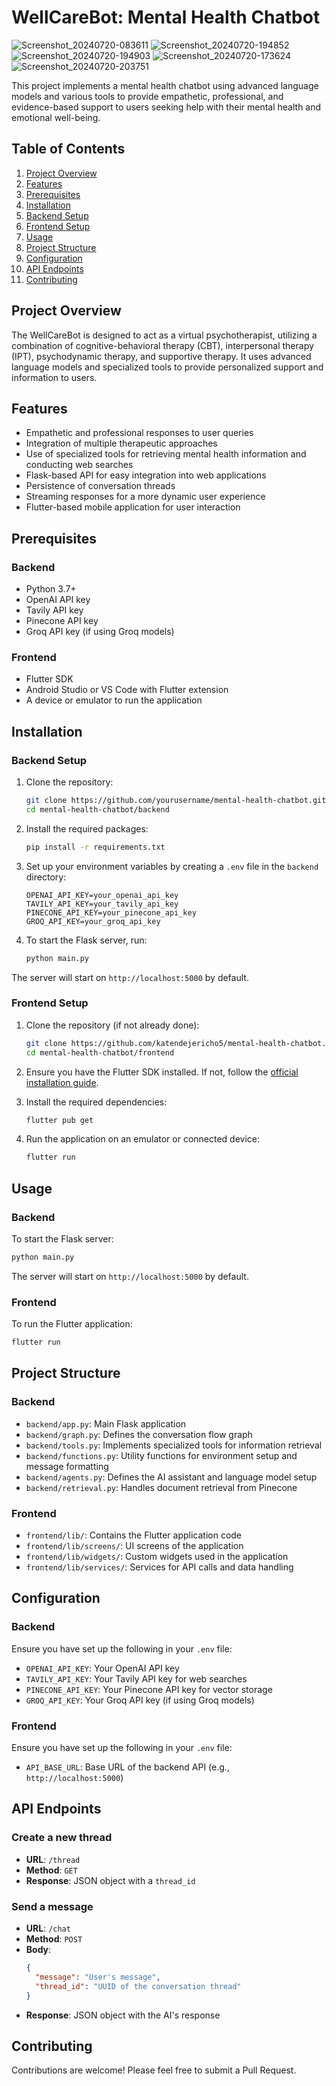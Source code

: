 # WellCareBot: Mental Health Chatbot

![Screenshot_20240720-083611](https://github.com/user-attachments/assets/2e5fb439-bd50-42cb-acba-afc6de50cd7c)
![Screenshot_20240720-194852](https://github.com/user-attachments/assets/0a461b55-9dd6-4b55-9bca-56ae2e6f8eec)
![Screenshot_20240720-194903](https://github.com/user-attachments/assets/0023d3e7-dd5d-4997-be54-4be6b2f5e218)
![Screenshot_20240720-173624](https://github.com/user-attachments/assets/04f6c5c3-33ba-4a80-91c7-e29ee184e4ad)
![Screenshot_20240720-203751](https://github.com/user-attachments/assets/94dc3d90-b87d-4011-bc2a-aebd8c1beb7d)

This project implements a mental health chatbot using advanced language models and various tools to provide empathetic, professional, and evidence-based support to users seeking help with their mental health and emotional well-being.

## Table of Contents

1. [Project Overview](#project-overview)
2. [Features](#features)
3. [Prerequisites](#prerequisites)
4. [Installation](#installation)
5. [Backend Setup](#backend-setup)
6. [Frontend Setup](#frontend-setup)
7. [Usage](#usage)
8. [Project Structure](#project-structure)
9. [Configuration](#configuration)
10. [API Endpoints](#api-endpoints)
11. [Contributing](#contributing)

## Project Overview

The WellCareBot is designed to act as a virtual psychotherapist, utilizing a combination of cognitive-behavioral therapy (CBT), interpersonal therapy (IPT), psychodynamic therapy, and supportive therapy. It uses advanced language models and specialized tools to provide personalized support and information to users.

## Features

- Empathetic and professional responses to user queries
- Integration of multiple therapeutic approaches
- Use of specialized tools for retrieving mental health information and conducting web searches
- Flask-based API for easy integration into web applications
- Persistence of conversation threads
- Streaming responses for a more dynamic user experience
- Flutter-based mobile application for user interaction

## Prerequisites

### Backend
- Python 3.7+
- OpenAI API key
- Tavily API key
- Pinecone API key
- Groq API key (if using Groq models)

### Frontend
- Flutter SDK
- Android Studio or VS Code with Flutter extension
- A device or emulator to run the application

## Installation

### Backend Setup

1. Clone the repository:
   ```bash
   git clone https://github.com/yourusername/mental-health-chatbot.git
   cd mental-health-chatbot/backend
   ```

2. Install the required packages:
   ```bash
   pip install -r requirements.txt
   ```

3. Set up your environment variables by creating a `.env` file in the `backend` directory:
   ```env
   OPENAI_API_KEY=your_openai_api_key
   TAVILY_API_KEY=your_tavily_api_key
   PINECONE_API_KEY=your_pinecone_api_key
   GROQ_API_KEY=your_groq_api_key
   ```

4. To start the Flask server, run:
   ```bash
   python main.py
   ```

The server will start on `http://localhost:5000` by default.

### Frontend Setup

1. Clone the repository (if not already done):
   ```bash
   git clone https://github.com/katendejericho5/mental-health-chatbot.git
   cd mental-health-chatbot/frontend
   ```

2. Ensure you have the Flutter SDK installed. If not, follow the [official installation guide](https://flutter.dev/docs/get-started/install).

3. Install the required dependencies:
   ```bash
   flutter pub get
   ```



4. Run the application on an emulator or connected device:
   ```bash
   flutter run
   ```

## Usage

### Backend

To start the Flask server:
```bash
python main.py
```
The server will start on `http://localhost:5000` by default.

### Frontend

To run the Flutter application:
```bash
flutter run
```

## Project Structure

### Backend
- `backend/app.py`: Main Flask application
- `backend/graph.py`: Defines the conversation flow graph
- `backend/tools.py`: Implements specialized tools for information retrieval
- `backend/functions.py`: Utility functions for environment setup and message formatting
- `backend/agents.py`: Defines the AI assistant and language model setup
- `backend/retrieval.py`: Handles document retrieval from Pinecone

### Frontend
- `frontend/lib/`: Contains the Flutter application code
- `frontend/lib/screens/`: UI screens of the application
- `frontend/lib/widgets/`: Custom widgets used in the application
- `frontend/lib/services/`: Services for API calls and data handling

## Configuration

### Backend

Ensure you have set up the following in your `.env` file:
- `OPENAI_API_KEY`: Your OpenAI API key
- `TAVILY_API_KEY`: Your Tavily API key for web searches
- `PINECONE_API_KEY`: Your Pinecone API key for vector storage
- `GROQ_API_KEY`: Your Groq API key (if using Groq models)

### Frontend

Ensure you have set up the following in your `.env` file:
- `API_BASE_URL`: Base URL of the backend API (e.g., `http://localhost:5000`)

## API Endpoints

### Create a new thread
- **URL**: `/thread`
- **Method**: `GET`
- **Response**: JSON object with a `thread_id`

### Send a message
- **URL**: `/chat`
- **Method**: `POST`
- **Body**:
  ```json
  {
    "message": "User's message",
    "thread_id": "UUID of the conversation thread"
  }
  ```
- **Response**: JSON object with the AI's response

## Contributing

Contributions are welcome! Please feel free to submit a Pull Request.
